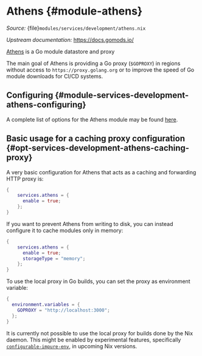 # Athens {#module-athens}

*Source:* {file}`modules/services/development/athens.nix`

*Upstream documentation:* <https://docs.gomods.io/>

[Athens](https://github.com/gomods/athens)
is a Go module datastore and proxy

The main goal of Athens is providing a Go proxy (`$GOPROXY`) in regions without access to `https://proxy.golang.org` or to
improve the speed of Go module downloads for CI/CD systems.

## Configuring {#module-services-development-athens-configuring}

A complete list of options for the Athens module may be found
[here](#opt-services.athens.enable).

## Basic usage for a caching proxy configuration {#opt-services-development-athens-caching-proxy}

A very basic configuration for Athens that acts as a caching and forwarding HTTP proxy is:
```nix
{
    services.athens = {
      enable = true;
    };
}
```

If you want to prevent Athens from writing to disk, you can instead configure it to cache modules only in memory:

```nix
{
    services.athens = {
      enable = true;
      storageType = "memory";
    };
}
```

To use the local proxy in Go builds, you can set the proxy as environment variable:

```nix
{
  environment.variables = {
    GOPROXY = "http://localhost:3000";
  };
}
```

It is currently not possible to use the local proxy for builds done by the Nix daemon. This might be enabled
by experimental features, specifically [`configurable-impure-env`](https://nixos.org/manual/nix/unstable/contributing/experimental-features#xp-feature-configurable-impure-env),
in upcoming Nix versions.


